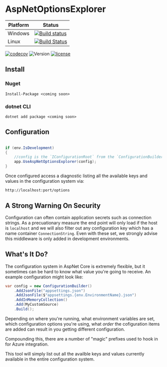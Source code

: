 # AspNetOptionsExplorer

| Platform | Status|
|---------|-------|
|Windows  | [![Build status](https://img.shields.io/appveyor/ci/Soda-Digital/AspNetOptionsExplorer.svg?maxAge=2000)](https://ci.appveyor.com/project/Soda-Digital/AspNetOptionsExplorer) |
|Linux | [![Build Status](https://img.shields.io/travis/ctolkien/AspNetOptionsExplorer.svg?maxAge=2000)](https://travis-ci.org/ctolkien/AspNetOptionsExplorer) |

[![codecov](https://codecov.io/gh/ctolkien/AspNetOptionsExplorer/branch/master/graph/badge.svg)](https://codecov.io/gh/ctolkien/AspNetOptionsExplorer)
![Version](https://img.shields.io/nuget/v/AspNetOptionsExplorer.svg?maxAge=2000)
[![license](https://img.shields.io/github/license/ctolkien/AspNetOptionsExplorer.svg?maxAge=2592000)]()

## Install

### Nuget

```Install-Package <coming soon>```

### dotnet CLI

`dotnet add package <coming soon>`


## Configuration

```csharp

if (env.IsDevelopment)
{
    //config is the `IConfigurationRoot` from the `ConfigurationBuilder`
    app.UseAspNetOptionsExplorer(config);
}
```

Once configured access a diagnostic listing all the available keys and values in the configuration system via:

```
http://localhost:port/options
```

## A Strong Warning On Security

Configuration can often contain application secrets such as connection strings. As a precuationary measure the end point will only load if the host is `localhost` and we will also filter out any configuration key which has a name container `ConnectionString`. Even with these set, we strongly advise this middleware is only added in development environments.

## What's It Do?

The configuration system in AspNet Core is extremely flexible, but it sometimes can be hard to know what value you're going to receive. An example configuration might look like:

```csharp
var config = new ConfigurationBuilder()
    .AddJsonFile("appsettings.json")
    .AddJsonFile($"appsettings.{env.EnvironmentName}.json")
    .AddInMemoryCollection()
    .Add(MyCustomSource)
    .Build();
```

Depending on where you're running, what environment variables are set, which configuration options you're using, what _order_ the cofiguration items are added can result in you getting different configuration.

Compounding this, there are a number of "magic" prefixes used to hook in for Azure integration.

This tool will simply list out all the availble keys and values currently available in the entire configuration system.



